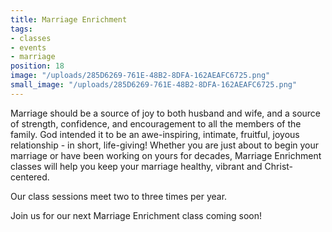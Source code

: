 ```yaml
---
title: Marriage Enrichment
tags:
- classes
- events
- marriage
position: 18
image: "/uploads/285D6269-761E-48B2-8DFA-162AEAFC6725.png"
small_image: "/uploads/285D6269-761E-48B2-8DFA-162AEAFC6725.png"
---
```


Marriage should be a source of joy to both husband and wife, and a source of strength, confidence, and encouragement to all the members of the family.  God intended it to be an awe-inspiring, intimate, fruitful, joyous relationship - in short, life-giving!
Whether you are just about to begin your marriage or have been working on yours for decades, Marriage Enrichment classes will help you keep your marriage healthy, vibrant and Christ-centered.  

Our class sessions meet two to three times per year. 

Join us for our next Marriage Enrichment class coming soon!